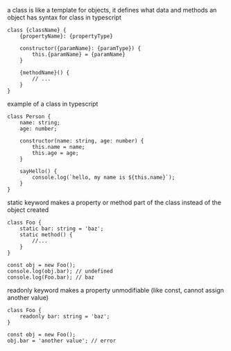 a class is like a template for objects, it defines what data and methods an object has
syntax for class in typescript
```
class {className} {
    {propertyName}: {propertyType}
    
    constructor({paramName}: {paramType}) {
        this.{paramName} = {paramName}
    }

    {methodName}() {
        // ...
    }
}
```

example of a class in typescript
```
class Person {
    name: string;
    age: number;

    constructor(name: string, age: number) {
        this.name = name;
        this.age = age;
    }

    sayHello() {
        console.log(`hello, my name is ${this.name}`);
    }
}
```

static keyword makes a property or method part of the class instead of the object created
```
class Foo {
    static bar: string = 'baz';
    static method() {
        //...
    }
}

const obj = new Foo();
console.log(obj.bar); // undefined
console.log(Foo.bar); // baz
```

readonly keyword makes a property unmodifiable (like const, cannot assign another value)
```
class Foo {
    readonly bar: string = 'baz';
}

const obj = new Foo();
obj.bar = 'another value'; // error
```